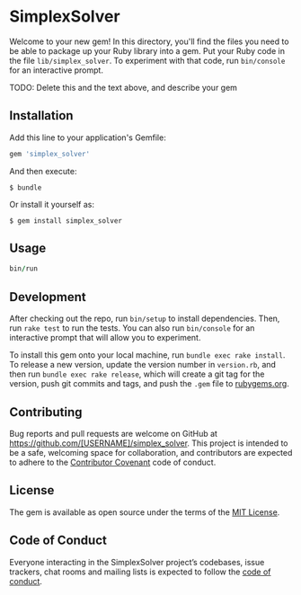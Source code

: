 # SimplexSolver

Welcome to your new gem! In this directory, you'll find the files you need to be able to package up your Ruby library into a gem. Put your Ruby code in the file `lib/simplex_solver`. To experiment with that code, run `bin/console` for an interactive prompt.

TODO: Delete this and the text above, and describe your gem

## Installation

Add this line to your application's Gemfile:

```ruby
gem 'simplex_solver'
```

And then execute:

    $ bundle

Or install it yourself as:

    $ gem install simplex_solver

## Usage

```ruby
bin/run
```

## Development

After checking out the repo, run `bin/setup` to install dependencies. Then, run `rake test` to run the tests. You can also run `bin/console` for an interactive prompt that will allow you to experiment.

To install this gem onto your local machine, run `bundle exec rake install`. To release a new version, update the version number in `version.rb`, and then run `bundle exec rake release`, which will create a git tag for the version, push git commits and tags, and push the `.gem` file to [rubygems.org](https://rubygems.org).

## Contributing

Bug reports and pull requests are welcome on GitHub at https://github.com/[USERNAME]/simplex_solver. This project is intended to be a safe, welcoming space for collaboration, and contributors are expected to adhere to the [Contributor Covenant](http://contributor-covenant.org) code of conduct.

## License

The gem is available as open source under the terms of the [MIT License](https://opensource.org/licenses/MIT).

## Code of Conduct

Everyone interacting in the SimplexSolver project’s codebases, issue trackers, chat rooms and mailing lists is expected to follow the [code of conduct](https://github.com/[USERNAME]/simplex_solver/blob/master/CODE_OF_CONDUCT.md).
